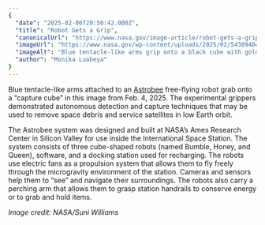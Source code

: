 ```yaml
---
{
  "date": "2025-02-06T20:50:42.000Z",
  "title": "Robot Gets a Grip",
  "canonicalUrl": "https://www.nasa.gov/image-article/robot-gets-a-grip/",
  "imageUrl": "https://www.nasa.gov/wp-content/uploads/2025/02/54309404126-193903b867-o.jpg",
  "imageAlt": "Blue tentacle-like arms grip onto a black cube with gold foil patches on it.",
  "author": "Monika Luabeya"
}
---
```


Blue tentacle-like arms attached to an [Astrobee](https://www.nasa.gov/astrobee/) free-flying robot grab onto a “capture cube” in this image from Feb. 4, 2025. The experimental grippers demonstrated autonomous detection and capture techniques that may be used to remove space debris and service satellites in low Earth orbit.

The Astrobee system was designed and built at NASA’s Ames Research Center in Silicon Valley for use inside the International Space Station. The system consists of three cube-shaped robots (named Bumble, Honey, and Queen), software, and a docking station used for recharging. The robots use electric fans as a propulsion system that allows them to fly freely through the microgravity environment of the station. Cameras and sensors help them to “see” and navigate their surroundings. The robots also carry a perching arm that allows them to grasp station handrails to conserve energy or to grab and hold items.

_Image credit: NASA/Suni Williams_
